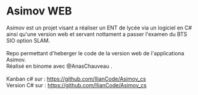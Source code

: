 # Asimov WEB

Asimov est un projet visant a réaliser un ENT de lycée via un logiciel en C# ainsi qu'une version web et servant nottament a passer l'examen du BTS SIO option SLAM.
<br> <br>
Repo permettant d'heberger le code de la version web de l'applicationa Asimov.
<br>
Réalisé en binome avec @AnasChauveau .
<br><br>
Kanban c# sur : https://github.com/IlianCode/Asimov_cs
<br>
Version C# sur : https://github.com/IlianCode/Asimov_cs


